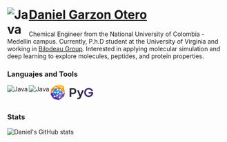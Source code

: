 # <img align="left" alt="Java" width="50px" style= "padding-rigth:10px;" src="https://cdn.jsdelivr.net/gh/devicons/devicon/icons/linkedin/linkedin-original.svg"/>[Daniel Garzon Otero ](https://www.linkedin.com/in/daniel-eduardo-garz%C3%B3n-otero-352b29170/) 

Chemical Engineer from the National University of Colombia - Medellin campus. 
Currently, P.h.D student at the University of Virginia and working in [Bilodeau Group](https://bilodeau-group.com/). Interested in applying molecular simulation and deep learning to explore molecules, peptides, and protein properties.

### Languajes and Tools
<img align="left" alt="Java" width="50px" style= "padding-rigth:10px;" src="https://cdn.jsdelivr.net/gh/devicons/devicon/icons/python/python-original.svg"/>
<img align="left" alt="Java" width="50px" style= "padding-rigth:10px;" src="https://cdn.jsdelivr.net/gh/devicons/devicon/icons/pytorch/pytorch-original.svg"/>
<img align="left" alt="Java" width="100px" style= "padding-rigth:10px;" src="https://raw.githubusercontent.com/pyg-team/pyg_sphinx_theme/master/pyg_sphinx_theme/static/img/pyg_logo_text.svg?sanitize=true"/>

#
<br> <!-- Agrega un salto de línea -->

### Stats

![Daniel's GitHub stats](https://github-readme-stats.vercel.app/api?username=anuraghazra&show_icons=true&theme=radical)


